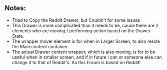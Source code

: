## Notes:

-   Tried to Copy the Reddit Drawer, but Couldn't for some issues
-   This Drawer is more complicated than it needs to be, cause there are 2 elements who are moving / performing action based on the Drawer State.
-   The wrapper mover element is for when in Larger Screen, to also resize the Main content container
-   The actual Drawer content wrapper, which is also moving, is for to be useful when in smaller screen, and if in future I can or someone else can change it to that of Reddit's.
    As this Forum is based on Reddit!
